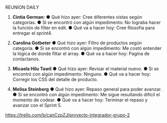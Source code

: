 REUNION DAILY


1.	**Cintia German:**
● Qué hizo ayer: Cree diferentes vistas según categorias.
● Si se encontró con algún impedimento: No lograba hacer la función de filter en edit.
● Qué va a hacer hoy: Cree filosofía para entregar el sprint4.

2.	**Carolina Gotbeter**
● Qué hizo ayer: Filtro de productos según categoría.
● Si se encontró con algún impedimento: Me costó entender la lógica de donde filtar el array.
● Qué va a hacer hoy: Pagína de contactanos.

3.	**Micaela Hilu Tawil**
● Qué hizo ayer: Revisar el material nuevo.
● Si se encontró con algún impedimento: Ninguno.
● Qué va a hacer hoy: Corregir los CSS del detalle de producto.

4.	**Melisa Steinberg**
● Qué hizo ayer: Repaso general para poder avanzar. 
● Si se encontró con algún impedimento: Me sigue resultando difícil el momento de codear.
● Qué va a hacer hoy: Terminar el repaso y avanzar con el Sprint 5.

https://trello.com/b/canCzpZJ/proyecto-integrador-grupo-2
